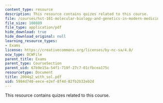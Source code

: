 ```yaml
---
content_type: resource
description: This resource contains quizes related to this course.
file: /courses/hst-161-molecular-biology-and-genetics-in-modern-medicine-fall-2007/5984d740eecee2ef8f4d82fb2b32eb2d_2004q2_with_sol.pdf
file_size: 108089
file_type: application/pdf
hide_download: true
hide_download_original: null
learning_resource_types:
- Exams
license: https://creativecommons.org/licenses/by-nc-sa/4.0/
ocw_type: OCWFile
parent_title: Exams
parent_type: CourseSection
parent_uid: 67b9e15a-54f1-719f-27c7-01cfbcea175c
resourcetype: Document
title: 2004q2_with_sol.pdf
uid: 5984d740-eece-e2ef-8f4d-82fb2b32eb2d
---
```

This resource contains quizes related to this course.